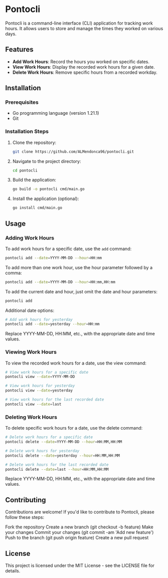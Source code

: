 # Pontocli

Pontocli is a command-line interface (CLI) application for tracking work hours. It allows users to store and manage the times they worked on various days.

## Features

- **Add Work Hours**: Record the hours you worked on specific dates.
- **View Work Hours**: Display the recorded work hours for a given date.
- **Delete Work Hours**: Remove specific hours from a recorded workday.

## Installation

### Prerequisites

- Go programming language (version 1.21.1)
- Git

### Installation Steps

1. Clone the repository:

   ```bash
   git clone https://github.com/ALMendonca96/pontocli.git
   ```

2. Navigate to the project directory:

   ```bash
   cd pontocli
   ```

3. Build the application:

   ```bash
   go build -o pontocli cmd/main.go
   ```

4. Install the application (optional):

   ```bash
   go install cmd/main.go
   ```

## Usage

### Adding Work Hours

To add work hours for a specific date, use the `add` command:

```bash
pontocli add --date=YYYY-MM-DD --hour=HH:mm
```

To add more than one work hour, use the hour parameter followed by a comma:

```bash
pontocli add --date=YYYY-MM-DD --hour=HH:mm,HH:mm
```

To add the current date and hour, just omit the date and hour parameters:

```bash
pontocli add
```

Additional date options:

```bash
# Add work hours for yesterday
pontocli add --date=yesterday --hour=HH:mm
```

Replace YYYY-MM-DD, HH:MM, etc., with the appropriate date and time values.

### Viewing Work Hours

To view the recorded work hours for a date, use the view command:

```bash
# View work hours for a specific date
pontocli view --date=YYYY-MM-DD

# View work hours for yesterday
pontocli view --date=yesterday

# View work hours for the last recorded date
pontocli view --date=last
```

### Deleting Work Hours

To delete specific work hours for a date, use the delete command:

```bash
# Delete work hours for a specific date
pontocli delete --date=YYYY-MM-DD --hour=HH:MM,HH:MM

# Delete work hours for yesterday
pontocli delete --date=yesterday --hour=HH:MM,HH:MM

# Delete work hours for the last recorded date
pontocli delete --date=last --hour=HH:MM,HH:MM
```

Replace YYYY-MM-DD, HH:MM, etc., with the appropriate date and time values.

## Contributing

Contributions are welcome! If you'd like to contribute to Pontocli, please follow these steps:

Fork the repository
Create a new branch (git checkout -b feature)
Make your changes
Commit your changes (git commit -am 'Add new feature')
Push to the branch (git push origin feature)
Create a new pull request

## License

This project is licensed under the MIT License - see the LICENSE file for details.
